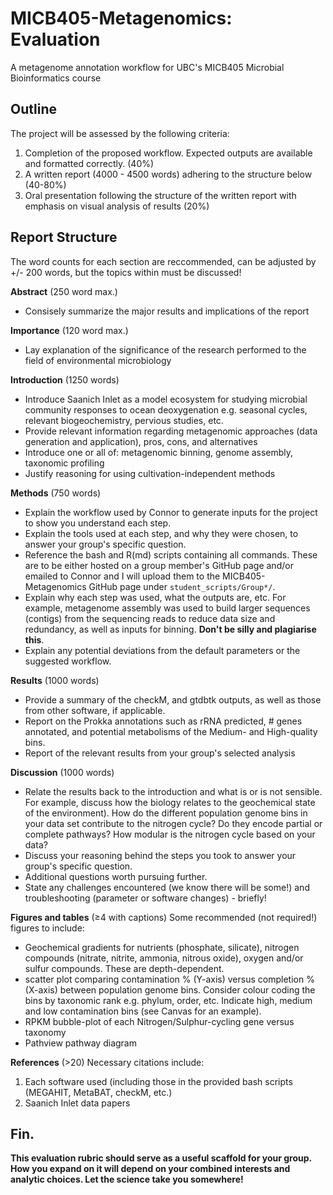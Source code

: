# MICB405-Metagenomics: Evaluation
A metagenome annotation workflow for UBC's MICB405 Microbial Bioinformatics course

## Outline
The project will be assessed by the following criteria:
1. Completion of the proposed workflow. Expected outputs are available and formatted correctly. (40%)
2. A written report (4000 - 4500 words) adhering to the structure below (40-80%)
3. Oral presentation following the structure of the written report with emphasis on visual analysis of results (20%)

## Report Structure

The word counts for each section are reccommended, can be adjusted by +/- 200 words, but the topics within must be discussed!

__Abstract__ (250 word max.)
 - Consisely summarize the major results and implications of the report

__Importance__ (120 word max.)
 - Lay explanation of the significance of the research performed to the field of environmental microbiology

__Introduction__ (1250 words)
 - Introduce Saanich Inlet as a model ecosystem for studying microbial community responses to ocean deoxygenation e.g. seasonal cycles, relevant biogeochemistry, pervious studies, etc. 
 - Provide relevant information regarding metagenomic approaches (data generation and application), pros, cons, and alternatives
 - Introduce one or all of: metagenomic binning, genome assembly, taxonomic profiling
 - Justify reasoning for using cultivation-independent methods

__Methods__ (750 words)
 - Explain the workflow used by Connor to generate inputs for the project to show you understand each step.
 - Explain the tools used at each step, and why they were chosen, to answer your group's specific question.
 - Reference the bash and R(md) scripts containing all commands.
 These are to be either hosted on a group member's GitHub page and/or emailed to Connor and I will upload them to the MICB405-Metagenomics GitHub page under `student_scripts/Group*/`.
 - Explain why each step was used, what the outputs are, etc.
 For example, metagenome assembly was used to build larger sequences (contigs) from the sequencing reads to reduce data size and redundancy, as well as inputs for binning. __Don't be silly and plagiarise this__.
 - Explain any potential deviations from the default parameters or the suggested workflow.

__Results__ (1000 words)
 - Provide a summary of the checkM, and gtdbtk outputs, as well as those from other software, if applicable.
 - Report on the Prokka annotations such as rRNA predicted, # genes annotated, and potential metabolisms of the Medium- and High-quality bins.
 - Report of the relevant results from your group's selected analysis

__Discussion__ (1000 words)
 - Relate the results back to the introduction and what is or is not sensible.
 For example, discuss how the biology relates to the geochemical state of the environment).
 How do the different population genome bins in your data set contribute to the nitrogen cycle?
  Do they encode partial or complete pathways? How modular is the nitrogen cycle based on your data?
 - Discuss your reasoning behind the steps you took to answer your group's specific question.
 - Additional questions worth pursuing further.
 - State any challenges encountered (we know there will be some!) and troubleshooting (parameter or software changes) - briefly!

__Figures and tables__ (≥4 with captions)
Some recommended (not required!) figures to include:
 - Geochemical gradients for nutrients (phosphate, silicate), nitrogen compounds (nitrate, nitrite, ammonia, nitrous oxide), oxygen and/or sulfur compounds.
These are depth-dependent.
 - scatter plot comparing contamination % (Y-axis) versus completion % (X-axis) between population genome bins.
 Consider colour coding the bins by taxonomic rank e.g. phylum, order, etc.
 Indicate high, medium and low contamination bins (see Canvas for an example).
 - RPKM bubble-plot of each Nitrogen/Sulphur-cycling gene versus taxonomy
 - Pathview pathway diagram 

__References__ (>20)
Necessary citations include:
1. Each software used (including those in the provided bash scripts (MEGAHIT, MetaBAT, checkM, etc.) 
2. Saanich Inlet data papers


## Fin.

__This evaluation rubric should serve as a useful scaffold for your group. How you expand on it will depend on your combined interests and analytic choices. Let the science take you somewhere!__

